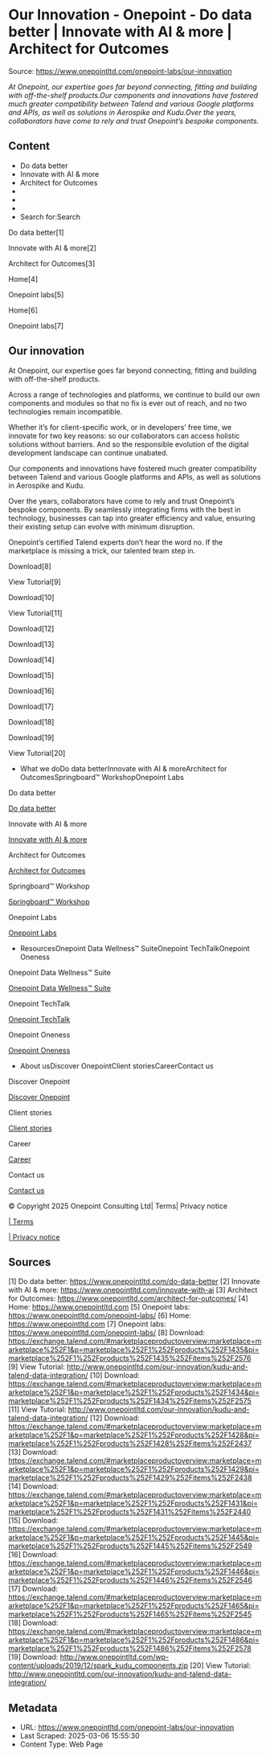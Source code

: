 # Our Innovation - Onepoint - Do data better | Innovate with AI & more | Architect for Outcomes

Source: https://www.onepointltd.com/onepoint-labs/our-innovation

*At Onepoint, our expertise goes far beyond connecting, fitting and building with off-the-shelf products.Our components and innovations have fostered much greater compatibility between Talend and various Google platforms and APIs, as well as solutions in Aerospike and Kudu.Over the years, collaborators have come to rely and trust Onepoint’s bespoke components.*

## Content

- Do data better
- Innovate with AI & more
- Architect for Outcomes
- 
- 
- 
- Search for:Search

Do data better[1]

Innovate with AI & more[2]

Architect for Outcomes[3]

Home[4]

Onepoint labs[5]

Home[6]

Onepoint labs[7]

## Our innovation

At Onepoint, our expertise goes far beyond connecting, fitting and building with off-the-shelf products.

Across a range of technologies and platforms, we continue to build our own components and modules so that no fix is ever out of reach, and no two technologies remain incompatible.

Whether it’s for client-specific work, or in developers’ free time, we innovate for two key reasons: so our collaborators can access holistic solutions without barriers. And so the responsible evolution of the digital development landscape can continue unabated.

Our components and innovations have fostered much greater compatibility between Talend and various Google platforms and APIs, as well as solutions in Aerospike and Kudu.

Over the years, collaborators have come to rely and trust Onepoint’s bespoke components. By seamlessly integrating firms with the best in technology, businesses can tap into greater efficiency and value, ensuring their existing setup can evolve with minimum disruption.

Onepoint’s certified Talend experts don’t hear the word no. If the marketplace is missing a trick, our talented team step in.

Download[8]

View Tutorial[9]

Download[10]

View Tutorial[11]

Download[12]

Download[13]

Download[14]

Download[15]

Download[16]

Download[17]

Download[18]

Download[19]

View Tutorial[20]

- What we doDo data betterInnovate with AI & moreArchitect for OutcomesSpringboard™ WorkshopOnepoint Labs

Do data better

[Do data better](/do-data-better)

Innovate with AI & more

[Innovate with AI & more](/innovate-with-ai-more/)

Architect for Outcomes

[Architect for Outcomes](/architect-for-outcomes/)

Springboard™ Workshop

[Springboard™ Workshop](/onepoint-springboard/)

Onepoint Labs

[Onepoint Labs](/onepoint-labs/)

- ResourcesOnepoint Data Wellness™ SuiteOnepoint TechTalkOnepoint Oneness

Onepoint Data Wellness™ Suite

[Onepoint Data Wellness™ Suite](/data-wellness/)

Onepoint TechTalk

[Onepoint TechTalk](/techtalk)

Onepoint Oneness

[Onepoint Oneness](/oneness/)

- About usDiscover OnepointClient storiesCareerContact us

Discover Onepoint

[Discover Onepoint](/discover-onepoint/)

Client stories

[Client stories](/client-stories/)

Career

[Career](/career-opportunities/)

Contact us

[Contact us](/contact-us/)

© Copyright 2025 Onepoint Consulting Ltd| Terms| Privacy notice

[| Terms](/policies/)

[| Privacy notice](/policies/privacy-policy/)


## Sources

[1] Do data better: https://www.onepointltd.com/do-data-better
[2] Innovate with AI & more: https://www.onepointltd.com/innovate-with-ai
[3] Architect for Outcomes: https://www.onepointltd.com/architect-for-outcomes/
[4] Home: https://www.onepointltd.com
[5] Onepoint labs: https://www.onepointltd.com/onepoint-labs/
[6] Home: https://www.onepointltd.com
[7] Onepoint labs: https://www.onepointltd.com/onepoint-labs/
[8] Download: https://exchange.talend.com/#marketplaceproductoverview:marketplace=marketplace%252F1&p=marketplace%252F1%252Fproducts%252F1435&pi=marketplace%252F1%252Fproducts%252F1435%252Fitems%252F2576
[9] View Tutorial: http://www.onepointltd.com/our-innovation/kudu-and-talend-data-integration/
[10] Download: https://exchange.talend.com/#marketplaceproductoverview:marketplace=marketplace%252F1&p=marketplace%252F1%252Fproducts%252F1434&pi=marketplace%252F1%252Fproducts%252F1434%252Fitems%252F2575
[11] View Tutorial: http://www.onepointltd.com/our-innovation/kudu-and-talend-data-integration/
[12] Download: https://exchange.talend.com/#marketplaceproductoverview:marketplace=marketplace%252F1&p=marketplace%252F1%252Fproducts%252F1428&pi=marketplace%252F1%252Fproducts%252F1428%252Fitems%252F2437
[13] Download: https://exchange.talend.com/#marketplaceproductoverview:marketplace=marketplace%252F1&p=marketplace%252F1%252Fproducts%252F1429&pi=marketplace%252F1%252Fproducts%252F1429%252Fitems%252F2438
[14] Download: https://exchange.talend.com/#marketplaceproductoverview:marketplace=marketplace%252F1&p=marketplace%252F1%252Fproducts%252F1431&pi=marketplace%252F1%252Fproducts%252F1431%252Fitems%252F2440
[15] Download: https://exchange.talend.com/#marketplaceproductoverview:marketplace=marketplace%252F1&p=marketplace%252F1%252Fproducts%252F1445&pi=marketplace%252F1%252Fproducts%252F1445%252Fitems%252F2549
[16] Download: https://exchange.talend.com/#marketplaceproductoverview:marketplace=marketplace%252F1&p=marketplace%252F1%252Fproducts%252F1446&pi=marketplace%252F1%252Fproducts%252F1446%252Fitems%252F2546
[17] Download: https://exchange.talend.com/#marketplaceproductoverview:marketplace=marketplace%252F1&p=marketplace%252F1%252Fproducts%252F1465&pi=marketplace%252F1%252Fproducts%252F1465%252Fitems%252F2545
[18] Download: https://exchange.talend.com/#marketplaceproductoverview:marketplace=marketplace%252F1&p=marketplace%252F1%252Fproducts%252F1486&pi=marketplace%252F1%252Fproducts%252F1486%252Fitems%252F2578
[19] Download: http://www.onepointltd.com/wp-content/uploads/2019/12/spark_kudu_components.zip
[20] View Tutorial: http://www.onepointltd.com/our-innovation/kudu-and-talend-data-integration/

## Metadata

- URL: https://www.onepointltd.com/onepoint-labs/our-innovation
- Last Scraped: 2025-03-06 15:55:30
- Content Type: Web Page
